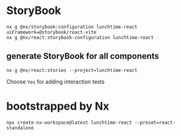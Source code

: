 # StoryBook
    nx g @nx/storybook:configuration lunchtime-react uiFramework=@storybook/react-vite
    nx g @nx/react:storybook-configuration lunchtime-react
## generate StoryBook for all components
    nx g @nx/react:stories --project=lunchtime-react
Choose `Yes` for adding interaction tests

# bootstrapped  by Nx
    npx create-nx-workspace@latest lunchtime-react --preset=react-standalone